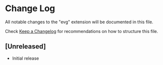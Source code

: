 # Change Log

All notable changes to the "evg" extension will be documented in this file.

Check [Keep a Changelog](http://keepachangelog.com/) for recommendations on how to structure this file.

## [Unreleased]

- Initial release